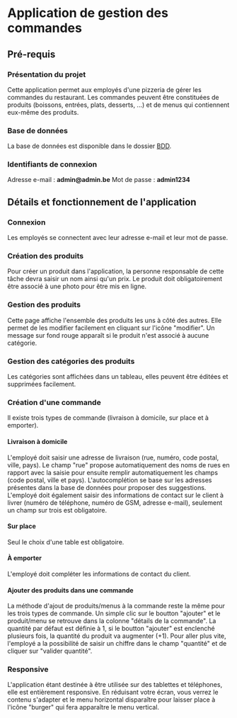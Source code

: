 # Application de gestion des commandes

## Pré-requis

### Présentation du projet

Cette application permet aux employés d'une pizzeria de gérer les commandes du restaurant. Les commandes peuvent être constituées de produits (boissons, entrées, plats, desserts, ...) et de menus qui contiennent eux-même des produits.

### Base de données

La base de données est disponible dans le dossier [BDD](https://github.com/HugoWeb23/projet_php/tree/master/BDD).

### Identifiants de connexion

Adresse e-mail : __admin@admin.be__ Mot de passe : __admin1234__

## Détails et fonctionnement de l'application

### Connexion

Les employés se connectent avec leur adresse e-mail et leur mot de passe.

### Création des produits

Pour créer un produit dans l'application, la personne responsable de cette tâche devra saisir un nom ainsi qu'un prix. Le produit doit obligatoirement être associé à une photo pour être mis en ligne.

### Gestion des produits

Cette page affiche l'ensemble des produits les uns à côté des autres. Elle permet de les modifier facilement en cliquant sur l'icône "modifier". Un message sur fond rouge apparaît si le produit n'est associé à aucune catégorie.

### Gestion des catégories des produits

Les catégories sont affichées dans un tableau, elles peuvent être éditées et supprimées facilement.

### Création d'une commande

Il existe trois types de commande (livraison à domicile, sur place et à emporter).

#### Livraison à domicile

L'employé doit saisir une adresse de livraison (rue, numéro, code postal, ville, pays). Le champ "rue" propose automatiquement des noms de rues en rapport avec la saisie pour ensuite remplir automatiquement les champs (code postal, ville et pays). L'autocomplétion se base sur les adresses présentes dans la base de données pour proposer des suggestions. L'employé doit également saisir des informations de contact sur le client à livrer (numéro de téléphone, numéro de GSM, adresse e-mail), seulement un champ sur trois est obligatoire.

#### Sur place

Seul le choix d'une table est obligatoire.

#### À emporter

L'employé doit compléter les informations de contact du client.

#### Ajouter des produits dans une commande

La méthode d'ajout de produits/menus à la commande reste la même pour les trois types de commande. Un simple clic sur le boutton "ajouter" et le produit/menu se retrouve dans la colonne "détails de la commande". La quantité par défaut est définie à 1, si le boutton "ajouter" est enclenché plusieurs fois, la quantité du produit va augmenter (+1). Pour aller plus vite, l'employé a la possibilité de saisir un chiffre dans le champ "quantité" et de cliquer sur "valider quantité".

### Responsive

L'application étant destinée à être utilisée sur des tablettes et téléphones, elle est entièrement responsive. En réduisant votre écran, vous verrez le contenu s'adapter et le menu horizontal disparaître pour laisser place à l'icône "burger" qui fera apparaître le menu vertical.